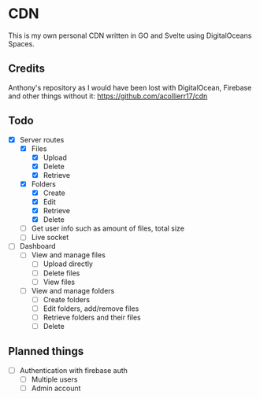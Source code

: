 # CDN

This is my own personal CDN written in GO and Svelte using DigitalOceans Spaces.

## Credits

Anthony's repository as I would have been lost with DigitalOcean, Firebase and other things without it: <https://github.com/acollierr17/cdn>

## Todo

- [x] Server routes
  - [x] Files
    - [x] Upload
    - [x] Delete
    - [x] Retrieve
  - [x] Folders
    - [x] Create
    - [x] Edit
    - [x] Retrieve
    - [x] Delete
  - [ ] Get user info such as amount of files, total size
  - [ ] Live socket

- [ ] Dashboard
  - [ ] View and manage files
    - [ ] Upload directly
    - [ ] Delete files
    - [ ] View files
  - [ ] View and manage folders
    - [ ] Create folders
    - [ ] Edit folders, add/remove files
    - [ ] Retrieve folders and their files
    - [ ] Delete

## Planned things

- [ ] Authentication with firebase auth
  - [ ] Multiple users
  - [ ] Admin account
